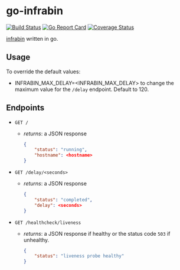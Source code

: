# go-infrabin

[![Build Status](https://travis-ci.org/maruina/go-infrabin.svg?branch=master)](https://travis-ci.org/maruina/go-infrabin)
[![Go Report Card](https://goreportcard.com/badge/github.com/maruina/go-infrabin)](https://goreportcard.com/report/github.com/maruina/go-infrabin)
[![Coverage Status](https://coveralls.io/repos/github/maruina/go-infrabin/badge.svg?branch=master)](https://coveralls.io/github/maruina/go-infrabin?branch=master)

[infrabin](https://github.com/maruina/infrabin) written in go.

## Usage

To override the default values:

* INFRABIN_MAX_DELAY=<INFRABIN_MAX_DELAY> to change the maximum value for the `/delay` endpoint. Default to 120.

## Endpoints

* `GET /`
  * _returns_: a JSON response

    ```json
    {
        "status": "running",
        "hostname": <hostname>
    }
    ```

* `GET /delay/<seconds>`
  * _returns_: a JSON response

    ```json
    {
        "status": "completed",
        "delay": <seconds>
    }
    ```

* `GET /healthcheck/liveness`
  * _returns_: a JSON response if healthy or the status code `503` if unhealthy.

    ```json
    {
        "status": "liveness probe healthy"
    }
    ```
